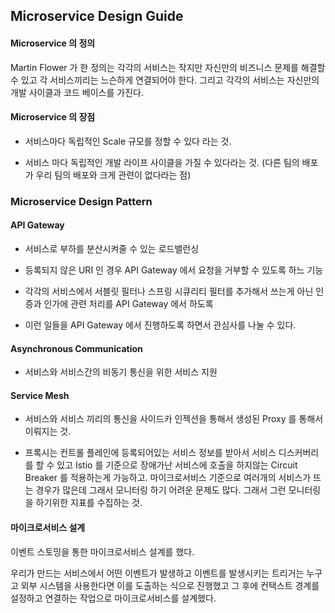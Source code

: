 ## Microservice Design Guide

#### Microservice 의 정의

Martin Flower 가 한 정의는 각각의 서비스는 작지만 자신만의 비즈니스 문제를 해결할 수 있고
각 서비스끼리는 느슨하게 연결되어야 한다. 그리고 각각의 서비스는 자신만의 개발 사이클과 코드 베이스를 가진다.

#### Microservice 의 장점

- 서비스마다 독립적인 Scale 규모를 정할 수 있다 라는 것. 

- 서비스 마다 독립적인 개발 라이프 사이클을 가질 수 있다라는 것. (다른 팀의 배포가 우리 팀의 배포와 크게 관련이 없다라는 점)


### Microservice Design Pattern

#### API Gateway

- 서비스로 부하를 분산시켜줄 수 있는 로드밸런싱

- 등록되지 않은 URI 인 경우 API Gateway 에서 요청을 거부할 수 있도록 하느 기능

- 각각의 서비스에서 서블릿 필터나 스프링 시큐리티 필터를 추가해서 쓰는게 아닌 인증과 인가에 관련 처리를 API Gateway 에서 하도록

- 이런 일들을 API Gateway 에서 진행하도록 하면서 관심사를 나눌 수 있다.

#### Asynchronous Communication

- 서비스와 서비스간의 비동기 통신을 위한 서비스 지원

#### Service Mesh 

- 서비스와 서비스 끼리의 통신을 사이드카 인젝션을 통해서 생성된 Proxy 를 통해서 이뤄지는 것. 

- 프록시는 컨트롤 플레인에 등록되어있는 서비스 정보를 받아서 서비스 디스커버리를 할 수 있고 Istio 를 기준으로
장애가난 서비스에 호출을 하지않는 Circuit Breaker 를 적용하는게 가능하고. 마이크로서비스 기준으로 여러개의 
서비스가 뜨는 경우가 많은데 그래서 모니터링 하기 어려운 문제도 많다. 그래서 그런 모니터링을 하기위한 지표를 수집하는 것.

#### 마이크로서비스 설계

이벤트 스토밍을 통한 마이크로서비스 설계를 했다. 

우리가 만드는 서비스에서 어떤 이벤트가 발생하고 이벤트를 발생시키는 트리거는 누구고 외부 시스템을 사용한다면 이를 도출하는 식으로
진행했고 그 후에 컨택스트 경계를 설정하고 연결하는 작업으로 마이크로서비스를 설계했다. 
 